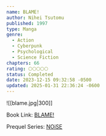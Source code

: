 ```yaml
---
name: BLAME!
author: Nihei Tsutomu
published: 1997
type: Manga
genre:
  - Action
  - Cyberpunk
  - Psychological
  - Science Fiction
chapters: 66
rating: 🌕🌕🌕🌕🌕
status: Completed
date: 2023-12-15 09:32:58 -0500
updated: 2025-01-31 22:36:24 -0600
---
```


![[blame.jpg|300]]

Book Link: [BLAME!](https://myanimelist.net/manga/149/Blame)

Prequel Series: [NOiSE](https://myanimelist.net/manga/465/NOiSE)
